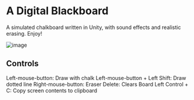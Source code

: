 # A Digital Blackboard
A simulated chalkboard written in Unity, with sound effects and realistic erasing. Enjoy!

![image](https://github.com/user-attachments/assets/a2f1df09-973f-4b09-9c91-f97adaf68d64)

## Controls
Left-mouse-button: Draw with chalk
Left-mouse-button + Left Shift: Draw dotted line
Right-mouse-button: Eraser
Delete: Clears Board
Left Control + C: Copy screen contents to clipboard
